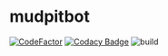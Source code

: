 # mudpitbot
[![CodeFactor](https://www.codefactor.io/repository/github/reptar25/mudpitbot/badge/master)](https://www.codefactor.io/repository/github/reptar25/mudpitbot/overview/master)
[![Codacy Badge](https://app.codacy.com/project/badge/Grade/541f6aebb6a64529af037f5c8a613c7c)](https://www.codacy.com/gh/reptar25/MudPitBot/dashboard?utm_source=github.com&amp;utm_medium=referral&amp;utm_content=reptar25/MudPitBot&amp;utm_campaign=Badge_Grade)
![build](https://github.com/reptar25/MudPitBot/workflows/build/badge.svg)
